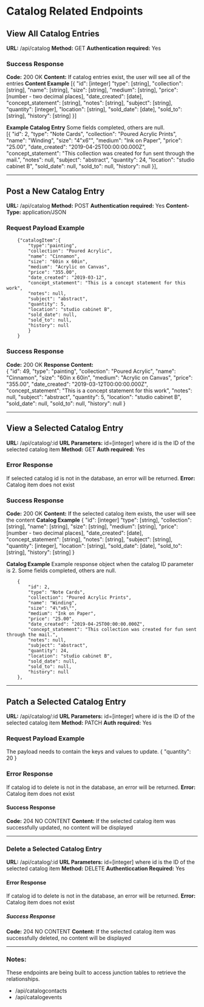 # Catalog Related Endpoints

## View All Catalog Entries
**URL:** /api/catalog
**Method:** GET
**Authentication required:** Yes
 
### Success Response
**Code:** 200 OK
**Content:**  If catalog entries exist, the user will see all of the entries
**Content Example**
            [{
            "id": [integer]
            "type": [string],
            "collection": [string],
            "name": [string],
            "size": [string],
            "medium": [string],
            "price": [number - two decimal places],
            "date_created": [date],
            "concept_statement": [string],
            "notes": [string],
            "subject": [string],
            "quantity": [integer],
            "location": [string],
            "sold_date": [date],
            "sold_to": [string],
            "history": [string]
            }]

**Example Catalog Entry** 
Some fields completed, others are null.  
        [{
            "id": 2,
            "type": "Note Cards",
            "collection": "Poured Acrylic Prints",
            "name": "Winding",
            "size": "4\"x6\"",
            "medium": "Ink on Paper",
            "price": "25.00",
            "date_created": "2019-04-25T00:00:00.000Z",
            "concept_statement": "This collection was created for fun sent through the mail.",
            "notes": null,
            "subject": "abstract",
            "quantity": 24,
            "location": "studio cabinet B",
            "sold_date": null,
            "sold_to": null,
            "history": null
        }],

---

## Post a New Catalog Entry      
**URL:** /api/catalog
**Method:** POST
**Authentication required:** Yes
**Content-Type:** application/JSON 

### Request Payload Example
        {"catalogItem":{
            "type":"painting",
            "collection": "Poured Acrylic", 
            "name": "Cinnamon",
            "size": "60in x 60in",
            "medium": "Acrylic on Canvas",
            "price": "355.00",
            "date_created": "2019-03-12",
            "concept_statement": "This is a concept statement for this work",
            "notes": null,
            "subject": "abstract",
            "quantity": 5,
            "location": "studio cabinet B",
            "sold_date": null,
            "sold_to": null,
            "history": null
            }
        }

### Success Response
**Code:** 200 OK
**Response Content:**  
            {
                "id": 49,
                "type": "painting",
                "collection": "Poured Acrylic",
                "name": "Cinnamon",
                "size": "60in x 60in",
                "medium": "Acrylic on Canvas",
                "price": "355.00",
                "date_created": "2019-03-12T00:00:00.000Z",
                "concept_statement": "This is a concept statement for this work",
                "notes": null,
                "subject": "abstract",
                "quantity": 5,
                "location": "studio cabinet B",
                "sold_date": null,
                "sold_to": null,
                "history": null
            }

---

## View a Selected Catalog Entry
**URL:** /api/catalog/:id
**URL Parameters:** id=[integer] where id is the ID of the selected catalog item
**Method:** GET
**Auth required:** Yes

### Error Response 
If selected catalog id is not in the database, an error will be returned.
**Error:** Catalog item does not exist      

### Success Response
**Code:** 200 OK
**Content:**  If the selected catalog item exists, the user will see the content
**Catalog Example**
            {
            "id": [integer]
            "type": [string],
            "collection": [string],
            "name": [string],
            "size": [string],
            "medium": [string],
            "price": [number - two decimal places],
            "date_created": [date],
            "concept_statement": [string],
            "notes": [string],
            "subject": [string],
            "quantity": [integer],
            "location": [string],
            "sold_date": [date],
            "sold_to": [string],
            "history": [string]
            }

**Catalog Example** 
Example response object when the catalog ID parameter is 2. Some fields completed, others are null.  

        {
            "id": 2,
            "type": "Note Cards",
            "collection": "Poured Acrylic Prints",
            "name": "Winding",
            "size": "4\"x6\"",
            "medium": "Ink on Paper",
            "price": "25.00",
            "date_created": "2019-04-25T00:00:00.000Z",
            "concept_statement": "This collection was created for fun sent through the mail.",
            "notes": null,
            "subject": "abstract",
            "quantity": 24,
            "location": "studio cabinet B",
            "sold_date": null,
            "sold_to": null,
            "history": null
        },

---
## Patch a Selected Catalog Entry
**URL:** /api/catalog/:id
**URL Parameters:** id=[integer] where id is the ID of the selected catalog item
**Method:** PATCH
**Auth required:** Yes

### Request Payload Example
The payload needs to contain the keys and values to update.
        {
            "quantity": 20
        }

### Error Response 
If catalog id to delete is not in the database, an error will be returned.
**Error:** Catalog item does not exist  

#### Success Response
**Code:** 204 NO CONTENT
**Content:**  If the selected catalog item was successfully updated, no content will be displayed

---

### Delete a Selected Catalog Entry
**URL:** /api/catalog/:id
**URL Parameters:** id=[integer] where id is the ID of the selected catalog item
**Method:** DELETE
**Authenticcation Required:** Yes

#### Error Response 
If catalog id to delete is not in the database, an error will be returned.
**Error:** Catalog item does not exist  

##### Success Response
**Code:** 204 NO CONTENT
**Content:**  If the selected catalog item was successfully deleted, no content will be displayed


---

### Notes:
These endpoints are being built to access junction tables to retrieve the relationships.  

* /api/catalogcontacts
* /api/catalogevents
    
